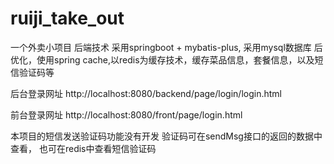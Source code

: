 # ruiji_take_out
一个外卖小项目 后端技术 采用springboot + mybatis-plus, 采用mysql数据库
后优化，使用spring cache,以redis为缓存技术，缓存菜品信息，套餐信息，以及短信验证码等

后台登录网址
http://localhost:8080/backend/page/login/login.html

前台登录网址
http://localhost:8080/front/page/login.html

本项目的短信发送验证码功能没有开发
验证码可在sendMsg接口的返回的数据中查看，
也可在redis中查看短信验证码






